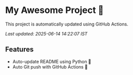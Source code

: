 # My Awesome Project 🚀

This project is automatically updated using GitHub Actions.

_Last updated: 2025-06-14 14:22:07 IST_

## Features
- Auto-update README using Python 🐍
- Auto Git push with GitHub Actions 🤖
